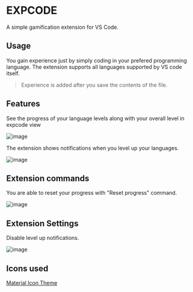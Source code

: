 # EXPCODE

A simple gamification extension for VS Code.

## Usage

You gain experience just by simply coding in your prefered programming language. The extension supports all languages supported by VS code itself. 

> Experience is added after you save the contents of the file.

## Features

See the progress of your language levels along with your overall level in expcode view

![image](https://github.com/eSarmir/expcode/assets/51176669/85ad0284-7df5-4d15-bff7-ce73f7ed8671)

The extension shows notifications when you level up your languages.

![image](https://github.com/eSarmir/expcode/assets/51176669/8ae0c4e7-79c9-4c7b-9a82-9d3f0cbc4677)


## Extension commands

You are able to reset your progress with "Reset progress" command.
  
![image](https://github.com/eSarmir/expcode/assets/51176669/cbb53183-7e90-45eb-8f1c-406973bcff0e)


## Extension Settings

Disable level up notifications.

![image](https://github.com/eSarmir/expcode/assets/51176669/d5961e7f-3a77-4c4f-a362-0f4fb4084971)


## Icons used

[Material Icon Theme](https://github.com/PKief/vscode-material-icon-theme)
